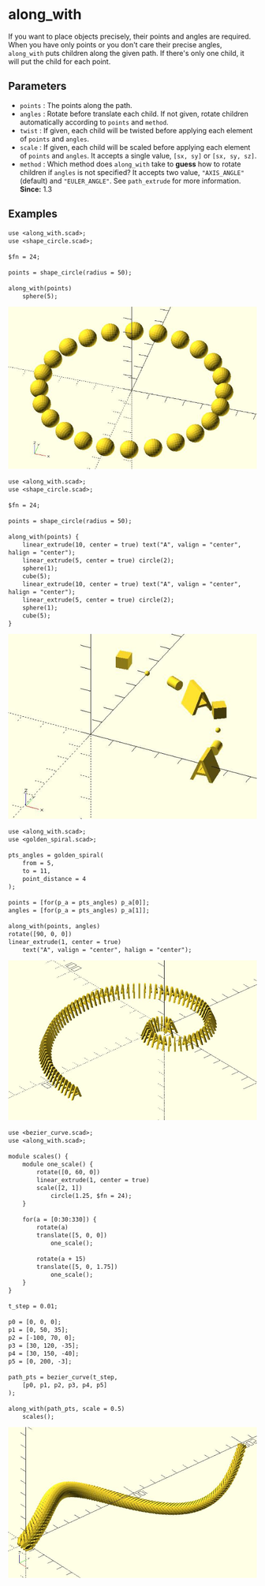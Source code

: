 # along_with

If you want to place objects precisely, their points and angles are required. When you have only points or you don't care their precise angles, `along_with` puts children along the given path. If there's only one child, it will put the child for each point. 

## Parameters

- `points` : The points along the path. 
- `angles` : Rotate before translate each child. If not given, rotate children automatically according to `points` and `method`.
- `twist` : If given, each child will be twisted before applying each element of `points` and `angles`.
- `scale` : If given, each child will be scaled before applying each element of `points` and `angles`. It accepts a single value, `[sx, sy]` or `[sx, sy, sz]`.
- `method` : Which method does `along_with` take to **guess** how to rotate children if `angles` is not specified? It accepts two value, `"AXIS_ANGLE"` (default) and `"EULER_ANGLE"`. See `path_extrude` for more information. **Since:** 1.3

## Examples

	use <along_with.scad>;
	use <shape_circle.scad>;
	
	$fn = 24;
	
	points = shape_circle(radius = 50);
	
	along_with(points) 
	    sphere(5);

![along_with](images/lib3x-along_with-1.JPG)

	use <along_with.scad>;
	use <shape_circle.scad>;

	$fn = 24;

	points = shape_circle(radius = 50);

	along_with(points) {
		linear_extrude(10, center = true) text("A", valign = "center", halign = "center");
		linear_extrude(5, center = true) circle(2);
		sphere(1);
		cube(5);
		linear_extrude(10, center = true) text("A", valign = "center", halign = "center");
		linear_extrude(5, center = true) circle(2);
		sphere(1);
		cube(5);        
	}

![along_with](images/lib3x-along_with-2.JPG)

	use <along_with.scad>;
	use <golden_spiral.scad>;

	pts_angles = golden_spiral(
		from = 5, 
		to = 11, 
		point_distance = 4
	);

	points = [for(p_a = pts_angles) p_a[0]];
	angles = [for(p_a = pts_angles) p_a[1]];

	along_with(points, angles)
	rotate([90, 0, 0]) 
	linear_extrude(1, center = true) 
		text("A", valign = "center", halign = "center");

![along_with](images/lib3x-along_with-3.JPG)

	use <bezier_curve.scad>;
	use <along_with.scad>;

	module scales() {
		module one_scale() {
			rotate([0, 60, 0]) 
			linear_extrude(1, center = true) 
			scale([2, 1]) 
				circle(1.25, $fn = 24);    
		}

		for(a = [0:30:330]) {
			rotate(a) 
			translate([5, 0, 0]) 
				one_scale();

			rotate(a + 15) 
			translate([5, 0, 1.75]) 
				one_scale();
		}
	}

	t_step = 0.01;

	p0 = [0, 0, 0];
	p1 = [0, 50, 35];
	p2 = [-100, 70, 0];
	p3 = [30, 120, -35];
	p4 = [30, 150, -40];
	p5 = [0, 200, -3];

	path_pts = bezier_curve(t_step, 
		[p0, p1, p2, p3, p4, p5]
	);

	along_with(path_pts, scale = 0.5)  
		scales();

![along_with](images/lib3x-along_with-4.JPG)